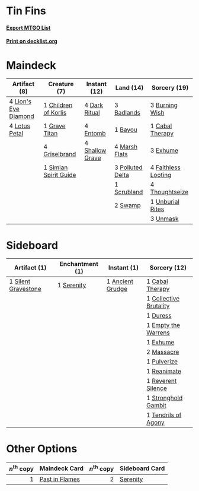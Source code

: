 # Tin Fins

#### [Export MTGO List](../collection/Tin%20Fins/Tin%20Fins.txt)
#### [Print on decklist.org](http://decklist.org/?deckmain=3%09Badlands%0A1%09Bayou%0A3%09Burning%20Wish%0A1%09Cabal%20Therapy%0A1%09Children%20of%20Korlis%0A4%09Dark%20Ritual%0A4%09Entomb%0A3%09Exhume%0A4%09Faithless%20Looting%0A1%09Grave%20Titan%0A4%09Griselbrand%0A4%09Lion's%20Eye%20Diamond%0A4%09Lotus%20Petal%0A4%09Marsh%20Flats%0A3%09Polluted%20Delta%0A1%09Scrubland%0A4%09Shallow%20Grave%0A1%09Simian%20Spirit%20Guide%0A2%09Swamp%0A4%09Thoughtseize%0A1%09Unburial%20Rites%0A3%09Unmask&deckside=1%09Ancient%20Grudge%0A1%09Cabal%20Therapy%0A1%09Collective%20Brutality%0A1%09Duress%0A1%09Empty%20the%20Warrens%0A1%09Exhume%0A2%09Massacre%0A1%09Pulverize%0A1%09Reanimate%0A1%09Reverent%20Silence%0A1%09Serenity%0A1%09Silent%20Gravestone%0A1%09Stronghold%20Gambit%0A1%09Tendrils%20of%20Agony)
# Maindeck

|                                         Artifact (8)                                          |                                          Creature (7)                                          |                                      Instant (12)                                      |                                         Land (14)                                         |                                         Sorcery (19)                                         |
|-----------------------------------------------------------------------------------------------|------------------------------------------------------------------------------------------------|----------------------------------------------------------------------------------------|-------------------------------------------------------------------------------------------|----------------------------------------------------------------------------------------------|
|4 [Lion's Eye Diamond](http://gatherer.wizards.com/Pages/Card/Details.aspx?multiverseid=383000)|1 [Children of Korlis](http://gatherer.wizards.com/Pages/Card/Details.aspx?multiverseid=110525) |4 [Dark Ritual](http://gatherer.wizards.com/Pages/Card/Details.aspx?multiverseid=205422)|3 [Badlands](http://gatherer.wizards.com/Pages/Card/Details.aspx?multiverseid=382852)      |3 [Burning Wish](http://gatherer.wizards.com/Pages/Card/Details.aspx?multiverseid=382876)     |
|4 [Lotus Petal](http://gatherer.wizards.com/Pages/Card/Details.aspx?multiverseid=420602)       |1 [Grave Titan](http://gatherer.wizards.com/Pages/Card/Details.aspx?multiverseid=389540)        |4 [Entomb](http://gatherer.wizards.com/Pages/Card/Details.aspx?multiverseid=270456)     |1 [Bayou](http://gatherer.wizards.com/Pages/Card/Details.aspx?multiverseid=382860)         |1 [Cabal Therapy](http://gatherer.wizards.com/Pages/Card/Details.aspx?multiverseid=265166)    |
|                                                                                               |4 [Griselbrand](http://gatherer.wizards.com/Pages/Card/Details.aspx?multiverseid=425897)        |4 [Shallow Grave](http://gatherer.wizards.com/Pages/Card/Details.aspx?multiverseid=3310)|4 [Marsh Flats](http://gatherer.wizards.com/Pages/Card/Details.aspx?multiverseid=426064)   |3 [Exhume](http://gatherer.wizards.com/Pages/Card/Details.aspx?multiverseid=270462)           |
|                                                                                               |1 [Simian Spirit Guide](http://gatherer.wizards.com/Pages/Card/Details.aspx?multiverseid=442137)|                                                                                        |3 [Polluted Delta](http://gatherer.wizards.com/Pages/Card/Details.aspx?multiverseid=405104)|4 [Faithless Looting](http://gatherer.wizards.com/Pages/Card/Details.aspx?multiverseid=413670)|
|                                                                                               |                                                                                                |                                                                                        |1 [Scrubland](http://gatherer.wizards.com/Pages/Card/Details.aspx?multiverseid=383083)     |4 [Thoughtseize](http://gatherer.wizards.com/Pages/Card/Details.aspx?multiverseid=438676)     |
|                                                                                               |                                                                                                |                                                                                        |2 [Swamp](http://gatherer.wizards.com/Pages/Card/Details.aspx?multiverseid=439603)         |1 [Unburial Rites](http://gatherer.wizards.com/Pages/Card/Details.aspx?multiverseid=425910)   |
|                                                                                               |                                                                                                |                                                                                        |                                                                                           |3 [Unmask](http://gatherer.wizards.com/Pages/Card/Details.aspx?multiverseid=416757)           |


# Sideboard

|                                         Artifact (1)                                         |                                  Enchantment (1)                                  |                                        Instant (1)                                        |                                          Sorcery (12)                                           |
|----------------------------------------------------------------------------------------------|-----------------------------------------------------------------------------------|-------------------------------------------------------------------------------------------|-------------------------------------------------------------------------------------------------|
|1 [Silent Gravestone](http://gatherer.wizards.com/Pages/Card/Details.aspx?multiverseid=439846)|1 [Serenity](http://gatherer.wizards.com/Pages/Card/Details.aspx?multiverseid=4586)|1 [Ancient Grudge](http://gatherer.wizards.com/Pages/Card/Details.aspx?multiverseid=425913)|1 [Cabal Therapy](http://gatherer.wizards.com/Pages/Card/Details.aspx?multiverseid=265166)       |
|                                                                                              |                                                                                   |                                                                                           |1 [Collective Brutality](http://gatherer.wizards.com/Pages/Card/Details.aspx?multiverseid=414380)|
|                                                                                              |                                                                                   |                                                                                           |1 [Duress](http://gatherer.wizards.com/Pages/Card/Details.aspx?multiverseid=270465)              |
|                                                                                              |                                                                                   |                                                                                           |1 [Empty the Warrens](http://gatherer.wizards.com/Pages/Card/Details.aspx?multiverseid=370480)   |
|                                                                                              |                                                                                   |                                                                                           |1 [Exhume](http://gatherer.wizards.com/Pages/Card/Details.aspx?multiverseid=270462)              |
|                                                                                              |                                                                                   |                                                                                           |2 [Massacre](http://gatherer.wizards.com/Pages/Card/Details.aspx?multiverseid=21324)             |
|                                                                                              |                                                                                   |                                                                                           |1 [Pulverize](http://gatherer.wizards.com/Pages/Card/Details.aspx?multiverseid=19724)            |
|                                                                                              |                                                                                   |                                                                                           |1 [Reanimate](http://gatherer.wizards.com/Pages/Card/Details.aspx?multiverseid=270452)           |
|                                                                                              |                                                                                   |                                                                                           |1 [Reverent Silence](http://gatherer.wizards.com/Pages/Card/Details.aspx?multiverseid=22316)     |
|                                                                                              |                                                                                   |                                                                                           |1 [Stronghold Gambit](http://gatherer.wizards.com/Pages/Card/Details.aspx?multiverseid=21357)    |
|                                                                                              |                                                                                   |                                                                                           |1 [Tendrils of Agony](http://gatherer.wizards.com/Pages/Card/Details.aspx?multiverseid=383125)   |


# Other Options

|*n*<sup>th</sup> copy|                                      Maindeck Card                                      |*n*<sup>th</sup> copy|                                 Sideboard Card                                  |
|--------------------:|-----------------------------------------------------------------------------------------|--------------------:|---------------------------------------------------------------------------------|
|                    1|[Past in Flames](http://gatherer.wizards.com/Pages/Card/Details.aspx?multiverseid=425930)|                    2|[Serenity](http://gatherer.wizards.com/Pages/Card/Details.aspx?multiverseid=4586)|

